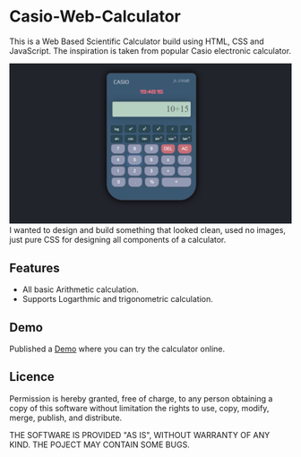 # Casio-Web-Calculator
This is a Web Based Scientific Calculator build using HTML, CSS and JavaScript. The inspiration is taken from popular Casio electronic calculator.<br>

<img src="screenshots/screenshot.png" alt="Screenshot"/>

<br>
I wanted to design and build something that looked clean, used no images, just pure CSS for designing all components of a calculator.

<h2>Features</h2>
<ul>
<li> All basic Arithmetic calculation. </li>
<li> Supports Logarthmic and trigonometric calculation. </li>
</ul>

<h2>Demo</h2>
Published a <a href="http://abhishekraj.info/apps/Casio-Web-Calculator/">Demo</a> where you can try the calculator online.

<h2>Licence</h2>

Permission is hereby granted, free of charge, to any person obtaining a copy of this software without limitation the rights to use, copy, modify, merge, publish, and distribute.

THE SOFTWARE IS PROVIDED "AS IS", WITHOUT WARRANTY OF ANY KIND. THE POJECT MAY CONTAIN SOME BUGS.

